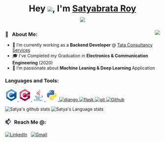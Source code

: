 <h1 align="center">
  Hey <img src="https://github.com/TheDudeThatCode/TheDudeThatCode/blob/master/Assets/Hi.gif" width="29px">, I'm <a href="https://www.linkedin.com/in/satyabrata-roy/">Satyabrata Roy</a>
  <br>
  <a href="https://www.kaggle.com/satyabrataroy">
    <img src="https://road-to-kaggle-grandmaster.vercel.app/api/simple/satyabrataroy">
  </a>
</h1>


<a href="https://www.kaggle.com/satyabrataroy">
    <img align="right" src="https://road-to-kaggle-grandmaster.vercel.app/api/badges/satyabrataroy/notebook">
</a>

### 🚀 &nbsp; About Me:
- 🔭 I’m currently working as a <b>Backend Developer</b> @ <a href="https://www.tcs.com/"> Tata Consultancy Services</a>
- 🎓 I've Completed my Graduation in <b>Electronics & Communication Engineering</b> (2020)
- 🌱 I’m passionate about <b> Machine Leaning & Deep Learning </b> Application

<h3 align="left">Languages and Tools:</h3>
<p align="left"> 
  <a href="https://www.cprogramming.com/" target="_blank" rel="noreferrer"> <img src="https://raw.githubusercontent.com/devicons/devicon/master/icons/c/c-original.svg" alt="c" width="40" height="40"/> </a>
  <a href="https://www.w3schools.com/cpp/" target="_blank" rel="noreferrer"> <img src="https://raw.githubusercontent.com/devicons/devicon/master/icons/cplusplus/cplusplus-original.svg" alt="cplusplus" width="40" height="40"/> </a> 
  <a href="https://www.java.com" target="_blank" rel="noreferrer"> <img src="https://raw.githubusercontent.com/devicons/devicon/master/icons/java/java-original.svg" alt="java" width="40" height="40"/> </a> 
  <a href="https://www.python.org" target="_blank" rel="noreferrer"> <img src="https://raw.githubusercontent.com/devicons/devicon/master/icons/python/python-original.svg" alt="python" width="40" height="40"/> </a> 
  <a href="https://flask.palletsprojects.com/en/2.0.x/" target="_blank" rel="noreferrer">  <img src="https://i.pinimg.com/originals/3f/6e/c4/3f6ec446dd918554f22b774dbd5927c3.png" alt="django" width="40" height="40"/> </a>
  <a href="https://flask.palletsprojects.com/en/2.0.x/" target="_blank" rel="noreferrer">  <img src="https://img.icons8.com/ios-filled/50/000000/flask.png" alt="flask" width="40" height="40"/> </a>
  <a href="https://git-scm.com/" target="_blank" rel="noreferrer"> <img src="https://img.icons8.com/color/48/000000/git.png" alt="git" width="40" height="40"/> </a> 
  <a href="https://github.com/" target="_blank" rel="noreferrer"> <img src="https://img.icons8.com/fluency/48/000000/github.png" alt="Github" width="40" height="40"/> </a>
</p>


![Satya's github stats](https://github-readme-stats.vercel.app/api?username=SatyaRay003&show_icons=true&hide_border=true)
![Satya's Language stats](https://github-readme-stats-eight-theta.vercel.app/api/top-langs/?username=SatyaRay003&layout=compact&langs_count=8&hide_border=true)

### 📫 &nbsp; Reach Me @:
<a href="https://www.linkedin.com/in/satyabrata-roy/"><img alt="LinkedIn" src="https://img.shields.io/badge/linkedin%20-%230077B5.svg?&style=flat&logo=linkedin&logoColor=white"/></a> &nbsp;
<a href="mailto:satya.roy003@gmail.com"><img alt="Gmail" src="https://img.shields.io/badge/Gmail-D14836?style=flat&logo=gmail&logoColor=white" /></a> &nbsp;

